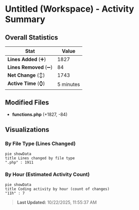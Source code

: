 # Untitled (Workspace) - Activity Summary 

## Overall Statistics

| Stat                   | Value                                                             |
| ---------------------- | ----------------------------------------------------------------- |
| **Lines Added** (➕)   | 1827                                          |
| **Lines Removed** (➖) | 84                                        |
| **Net Change** (↕)    | 1743                |
| **Active Time** (⌚)   | 5 minutes |


## Modified Files
- **functions.php** (+1827, -84)

## Visualizations

### By File Type (Lines Changed)

```mermaid
pie showData
title Lines changed by file type
".php" : 1911
```

### By Hour (Estimated Activity Count)

```mermaid
pie showData
title Coding activity by hour (count of changes)
"11h" : 7
```


> **Last Updated:** 10/22/2025, 11:55:37 AM
